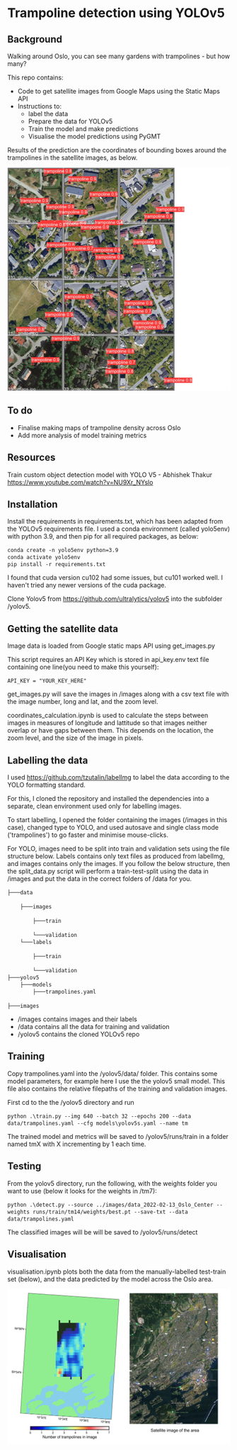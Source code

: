 # Trampoline detection using YOLOv5
## Background

Walking around Oslo, you can see many gardens with trampolines - but how many? 

This repo contains:
* Code to get satellite images from Google Maps using the Static Maps API
* Instructions to:
    - label the data
    - Prepare the data for YOLOv5
    - Train the model and make predictions
    - Visualise the model predictions using PyGMT

Results of the prediction are the coordinates of bounding boxes around the trampolines in the satellite images, as below.

![](./resources/val_batch0_pred.jpg)
## To do

* Finalise making maps of trampoline density across Oslo
* Add more analysis of model training metrics

## Resources

Train custom object detection model with YOLO V5 - Abhishek Thakur
https://www.youtube.com/watch?v=NU9Xr_NYslo

## Installation

Install the requirements in requirements.txt, which has been adapted from the YOLOv5 requirements file. I used a conda environment (called yolo5env) with python 3.9, and then pip for all required packages, as below:

    conda create -n yolo5env python=3.9
    conda activate yolo5env
    pip install -r requirements.txt

I found that cuda version cu102 had some issues, but cu101 worked well. I haven't tried any newer versions of the cuda package.

Clone Yolov5 from https://github.com/ultralytics/yolov5 into the subfolder /yolov5.

## Getting the satellite data

Image data is loaded from Google static maps API using get_images.py

This script requires an API Key which is stored in api_key.env text file containing one line(you need to make this yourself):

    API_KEY = "YOUR_KEY_HERE"
    
get_images.py will save the images in /images along with a csv text file with the image number, long and lat, and the zoom level.

coordinates_calculation.ipynb is used to calculate the steps between images in measures of longitude and lattitude so that images neither overlap or have gaps between them. This depends on the location, the zoom level, and the size of the image in pixels.

## Labelling the data

I used https://github.com/tzutalin/labelImg to label the data according to the YOLO formatting standard. 

For this, I cloned the repository and installed the dependencies into a separate, clean environment used only for labelling images. 

To start labelling, I opened the folder containing the images (/images in this case), changed type to YOLO, and used autosave and single class mode ('trampolines') to go faster and minimise mouse-clicks.

For YOLO, images need to be split into train and validation sets using the file structure below. Labels contains only text files as produced from labelImg, and images contains only the images. If you follow the below structure, then the split_data.py script will perform a train-test-split using the data in /images and put the data in the correct folders of /data for you.

    ├───data

        ├───images

            ├───train

            └───validation
        └───labels

            ├───train

            └───validation
    ├───yolov5
        ├───models
            ├───trampolines.yaml

    ├───images


* /images contains images and their labels
* /data contains all the data for training and validation
* /yolov5 contains the cloned YOLOv5 repo

## Training 

Copy trampolines.yaml into the /yolov5/data/ folder. This contains some model parameters, for example here I use the the yolov5 small model. This file also contains the relative filepaths of the training and validation images.

First cd to the the /yolov5 directory and run

    python .\train.py --img 640 --batch 32 --epochs 200 --data data/trampolines.yaml --cfg models\yolov5s.yaml --name tm

The trained model and metrics will be saved to /yolov5/runs/train in a folder named tmX with X incrementing by 1 each time.

## Testing

From the yolov5 directory, run the following, with the weights folder you want to use (below it looks for the weights in /tm7):

    python .\detect.py --source ../images/data_2022-02-13_Oslo_Center --weights runs/train/tm14/weights/best.pt --save-txt --data data/trampolines.yaml

The classified images will be will be saved to /yolov5/runs/detect

## Visualisation

visualisation.ipynb plots both the data from the manually-labelled test-train set (below), and the data predicted by the model across the Oslo area.

![](./resources/training_set_location.png)

